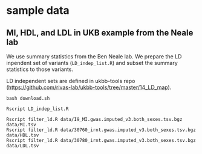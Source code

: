 # sample  data

## MI, HDL, and LDL in UKB example from the Neale lab

We use summary statistics from the Ben Neale lab.
We prepare the LD inpendent set of variants (`LD_indep_list.R`) and subset the summary statistics to those variants. 

LD independent sets are defined in ukbb-tools repo (https://github.com/rivas-lab/ukbb-tools/tree/master/14_LD_map).


```{bash}
bash download.sh

Rscript LD_indep_list.R

Rscript filter_ld.R data/I9_MI.gwas.imputed_v3.both_sexes.tsv.bgz data/MI.tsv
Rscript filter_ld.R data/30760_irnt.gwas.imputed_v3.both_sexes.tsv.bgz data/HDL.tsv
Rscript filter_ld.R data/30780_irnt.gwas.imputed_v3.both_sexes.tsv.bgz data/LDL.tsv
```

